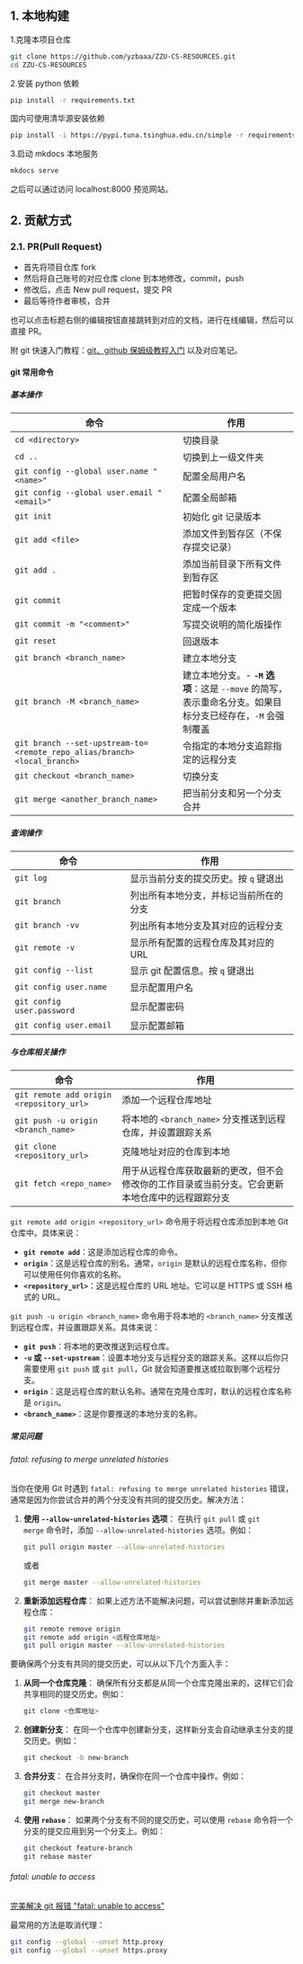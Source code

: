 ## 1. 本地构建

1.克隆本项目仓库

```bash
git clone https://github.com/yzbaaa/ZZU-CS-RESOURCES.git
cd ZZU-CS-RESOURCES
```

2.安装 python 依赖

```bash
pip install -r requirements.txt
```

国内可使用清华源安装依赖

```bash
pip install -i https://pypi.tuna.tsinghua.edu.cn/simple -r requirements.txt
```

3.启动 mkdocs 本地服务

```bash
mkdocs serve
```

之后可以通过访问 localhost:8000 预览网站。

## 2. 贡献方式

### 2.1. PR(Pull Request)

 
- 首先将项目仓库 fork
- 然后将自己账号的对应仓库 clone 到本地修改，commit，push
- 修改后，点击 New pull request，提交 PR
- 最后等待作者审核，合并

也可以点击标题右侧的编辑按钮直接跳转到对应的文档，进行在线编辑，然后可以直接 PR。

附 git 快速入门教程：[git、github 保姆级教程入门](https://www.bilibili.com/video/BV1s3411g7PS/) 以及对应笔记。

#### git 常用命令

##### 基本操作

| 命令                                                                       | 作用                                                                 |
| ------------------------------------------------------------------------ | ------------------------------------------------------------------ |
| `cd <directory>`                                                         | 切换目录                                                               |
| `cd ..`                                                                  | 切换到上一级文件夹                                                          |
| `git config --global user.name "<name>"`                                 | 配置全局用户名                                                            |
| `git config --global user.email "<email>"`                               | 配置全局邮箱                                                             |
| `git init`                                                               | 初始化 git 记录版本                                                       |
| `git add <file>`                                                         | 添加文件到暂存区（不保存提交记录）                                                  |
| `git add .`                                                              | 添加当前目录下所有文件到暂存区                                                    |
| `git commit`                                                             | 把暂时保存的变更提交固定成一个版本                                                  |
| `git commit -m "<comment>"`                                              | 写提交说明的简化版操作                                                        |
| `git reset`                                                              | 回退版本                                                               |
| `git branch <branch_name>`                                               | 建立本地分支                                                             |
| `git branch -M <branch_name>`                                            | 建立本地分支。- **`-M` 选项**：这是 `--move` 的简写，表示重命名分支。如果目标分支已经存在，`-M` 会强制覆盖 |
| `git branch --set-upstream-to=<remote_repo_alias/branch> <local_branch>` | 令指定的本地分支追踪指定的远程分支                                                  |
| `git checkout <branch_name>`                                             | 切换分支                                                               |
| `git merge <another_branch_name>`                                        | 把当前分支和另一个分支合并                                                      |


##### 查询操作

| 命令                         | 作用                    |
| -------------------------- | --------------------- |
| `git log`                  | 显示当前分支的提交历史。按 `q` 键退出 |
| `git branch`               | 列出所有本地分支，并标记当前所在的分支   |
| `git branch -vv`           | 列出所有本地分支及其对应的远程分支     |
| `git remote -v`            | 显示所有配置的远程仓库及其对应的 URL  |
| `git config --list`        | 显示 git 配置信息。按 `q` 键退出 |
| `git config user.name`     | 显示配置用户名               |
| `git config user.password` | 显示配置密码                |
| `git config user.email`    | 显示配置邮箱                |

##### 与仓库相关操作

| 命令                                     | 作用                                               |
| -------------------------------------- | ------------------------------------------------ |
| `git remote add origin <repository_url>` | 添加一个远程仓库地址                                       |
| `git push -u origin <branch_name>`     | 将本地的 `<branch_name>` 分支推送到远程仓库，并设置跟踪关系           |
| `git clone <repository_url>`           | 克隆地址对应的仓库到本地                                     |
| `git fetch <repo_name>`                | 用于从远程仓库获取最新的更改，但不会修改你的工作目录或当前分支。它会更新本地仓库中的远程跟踪分支 |

`git remote add origin <repository_url>` 命令用于将远程仓库添加到本地 Git 仓库中。具体来说：

- **`git remote add`**：这是添加远程仓库的命令。
- **`origin`**：这是远程仓库的别名。通常，`origin` 是默认的远程仓库名称，但你可以使用任何你喜欢的名称。
- **`<repository_url>`**：这是远程仓库的 URL 地址。它可以是 HTTPS 或 SSH 格式的 URL。

`git push -u origin <branch_name>` 命令用于将本地的 `<branch_name>` 分支推送到远程仓库，并设置跟踪关系。具体来说：

- **`git push`**：将本地的更改推送到远程仓库。
- **`-u` 或 `--set-upstream`**：设置本地分支与远程分支的跟踪关系。这样以后你只需要使用 `git push` 或 `git pull`，Git 就会知道要推送或拉取到哪个远程分支。
- **`origin`**：这是远程仓库的默认名称。通常在克隆仓库时，默认的远程仓库名称是 `origin`。
- **`<branch_name>`**：这是你要推送的本地分支的名称。

##### 常见问题

###### fatal: refusing to merge unrelated histories

当你在使用 Git 时遇到 `fatal: refusing to merge unrelated histories` 错误，通常是因为你尝试合并的两个分支没有共同的提交历史。解决方法：

1. **使用 `--allow-unrelated-histories` 选项**： 在执行 `git pull` 或 `git merge` 命令时，添加 `--allow-unrelated-histories` 选项。例如：

    ```bash
    git pull origin master --allow-unrelated-histories
    ```

    或者

    ```bash
    git merge master --allow-unrelated-histories
    ```

2. **重新添加远程仓库**： 如果上述方法不能解决问题，可以尝试删除并重新添加远程仓库：

    ```bash
    git remote remove origin
    git remote add origin <远程仓库地址>
    git pull origin master --allow-unrelated-histories
    ```

要确保两个分支有共同的提交历史，可以从以下几个方面入手：

1. **从同一个仓库克隆**： 确保所有分支都是从同一个仓库克隆出来的，这样它们会共享相同的提交历史。例如：

    ```bash
    git clone <仓库地址>
    ```

2. **创建新分支**： 在同一个仓库中创建新分支，这样新分支会自动继承主分支的提交历史。例如：

    ```bash
    git checkout -b new-branch
    ```

3. **合并分支**： 在合并分支时，确保你在同一个仓库中操作。例如：

    ```bash
    git checkout master
    git merge new-branch
    ```

4. **使用 `rebase`**： 如果两个分支有不同的提交历史，可以使用 `rebase` 命令将一个分支的提交应用到另一个分支上。例如：

    ```bash
    git checkout feature-branch
    git rebase master
    ```

###### fatal: unable to access 

[完美解决 git 报错 "fatal: unable to access"](https://blog.csdn.net/qq_43546721/article/details/139506583)

最常用的方法是取消代理：

```bash
git config --global --unset http.proxy 
git config --global --unset https.proxy
```